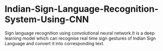 # Indian-Sign-Language-Recognition-System-Using-CNN
Sign language recognition using convolutional neural network.It is a deep learning model which can recognise real time sign gestures of Indian Sign Language and convert it into corresponding text.
